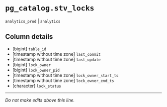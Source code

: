 # `pg_catalog.stv_locks`
`analytics_prod` | `analytics`

## Column details
* [bigint]    `table_id`
* [timestamp without time zone] `last_commit`
* [timestamp without time zone] `last_update`
* [bigint]    `lock_owner`
* [bigint]    `lock_owner_pid`
* [timestamp without time zone] `lock_owner_start_ts`
* [timestamp without time zone] `lock_owner_end_ts`
* [character] `lock_status`

-------------------------------------------------------------------------------
*Do not make edits above this line.*
